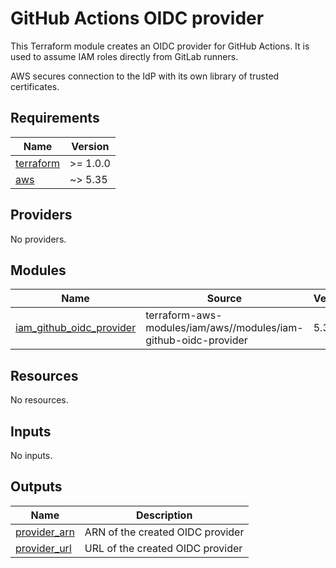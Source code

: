 # GitHub Actions OIDC provider

This Terraform module creates an OIDC provider for GitHub Actions. It is used to
assume IAM roles directly from GitLab runners.

AWS secures connection to the IdP with its own library of trusted certificates.

## Requirements

| Name | Version |
|------|---------|
| <a name="requirement_terraform"></a> [terraform](#requirement\_terraform) | >= 1.0.0 |
| <a name="requirement_aws"></a> [aws](#requirement\_aws) | ~> 5.35 |

## Providers

No providers.

## Modules

| Name | Source | Version |
|------|--------|---------|
| <a name="module_iam_github_oidc_provider"></a> [iam\_github\_oidc\_provider](#module\_iam\_github\_oidc\_provider) | terraform-aws-modules/iam/aws//modules/iam-github-oidc-provider | 5.34.0 |

## Resources

No resources.

## Inputs

No inputs.

## Outputs

| Name | Description |
|------|-------------|
| <a name="output_provider_arn"></a> [provider\_arn](#output\_provider\_arn) | ARN of the created OIDC provider |
| <a name="output_provider_url"></a> [provider\_url](#output\_provider\_url) | URL of the created OIDC provider |